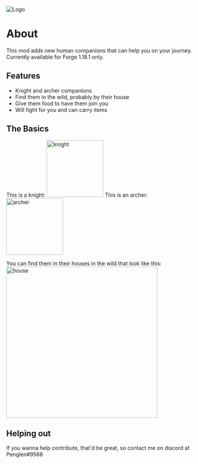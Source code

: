 ![Logo](https://github.com/justinwon777/Companions/blob/main/companions.png)
# About

This mod adds new human companions that can help you on your journey. Currently available for Forge 1.18.1 only.

## Features

- Knight and archer companions
- Find them in the wild, probably by their house
- Give them food to have them join you
- Will fight for you and can carry items

## The Basics

This is a knight: <img src="https://github.com/justinwon777/Companions/blob/main/knight.png" alt="knight" width="150">
This is an archer: <img src="https://github.com/justinwon777/Companions/blob/main/archer.png" alt="archer" width="150">

You can find them in their houses in the wild that look like this: <img src="https://github.com/justinwon777/Companions/blob/main/house.png" alt="house" width="400">


## Helping out

If you wanna help contribute, that'd be great, so contact me on discord at Penglen#9566